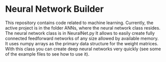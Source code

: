 #          Neural Network Builder
This repository contains code related to machine learning. Currently, the active
project is in the folder ANNs, where the neural network class resides.
The neural network class is in NeuralNet.py
It allows to easily create fully connected feedforward networks of
any size allowed by available memory. It uses numpy arrays as the primary
data structure for the weight matrices. 
With this class you can create deep neural networks very quickly (see some 
of the example files to see how to use it).

